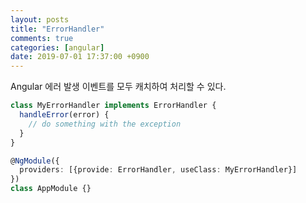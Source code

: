 ```yaml
---
layout: posts
title: "ErrorHandler"
comments: true
categories: [angular]
date: 2019-07-01 17:37:00 +0900
---
```




Angular 에러 발생 이벤트를 모두 캐치하여 처리할 수 있다.

```ts
class MyErrorHandler implements ErrorHandler {
  handleError(error) {
    // do something with the exception
  }
}

@NgModule({
  providers: [{provide: ErrorHandler, useClass: MyErrorHandler}]
})
class AppModule {}
```